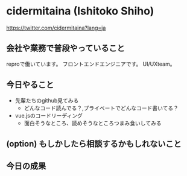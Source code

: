 # cidermitaina (Ishitoko Shiho)
https://twitter.com/cidermitaina?lang=ja

## 会社や業務で普段やっていること
reproで働いています。
フロントエンドエンジニアです。
UI/UXteam。

## 今日やること
- 先輩たちのgithub見てみる
  - どんなコード読んでる？,プライベートでどんなコード書いてる？
- vue.jsのコードリーディング
  - 面白そうなところ、読めそうなところつまみ食いしてみる



## (option) もしかしたら相談するかもしれないこと


## 今日の成果

